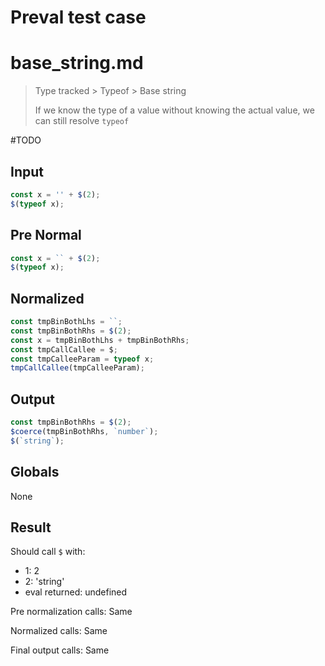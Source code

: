 # Preval test case

# base_string.md

> Type tracked > Typeof > Base string
>
> If we know the type of a value without knowing the actual value, we can still resolve `typeof`

#TODO

## Input

`````js filename=intro
const x = '' + $(2);
$(typeof x);
`````

## Pre Normal

`````js filename=intro
const x = `` + $(2);
$(typeof x);
`````

## Normalized

`````js filename=intro
const tmpBinBothLhs = ``;
const tmpBinBothRhs = $(2);
const x = tmpBinBothLhs + tmpBinBothRhs;
const tmpCallCallee = $;
const tmpCalleeParam = typeof x;
tmpCallCallee(tmpCalleeParam);
`````

## Output

`````js filename=intro
const tmpBinBothRhs = $(2);
$coerce(tmpBinBothRhs, `number`);
$(`string`);
`````

## Globals

None

## Result

Should call `$` with:
 - 1: 2
 - 2: 'string'
 - eval returned: undefined

Pre normalization calls: Same

Normalized calls: Same

Final output calls: Same
